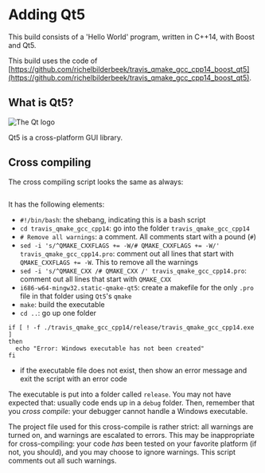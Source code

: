 # Adding Qt5

This build consists of a 'Hello World' program, written in C++14, with Boost and Qt5. 

This build uses the code of
[https://github.com/richelbilderbeek/travis_qmake_gcc_cpp14_boost_qt5](https://github.com/richelbilderbeek/travis_qmake_gcc_cpp14_boost_qt5).

## What is Qt5?

![The Qt logo](Qt_logo_2015.png)

Qt5 is a cross-platform GUI library.

## Cross compiling

The cross compiling script looks the same as always:

```

```

It has the following elements:

 * `#!/bin/bash`: the shebang, indicating this is a bash script
 * `cd travis_qmake_gcc_cpp14`: go into the folder `travis_qmake_gcc_cpp14`
 * `# Remove all warnings`: a comment. All comments start with a pound (`#`)
 * `sed -i 's/^QMAKE_CXXFLAGS += -W/# QMAKE_CXXFLAGS += -W/' travis_qmake_gcc_cpp14.pro`: comment out all lines
   that start with `QMAKE_CXXFLAGS += -W`. This to remove all the warnings
 * `sed -i 's/^QMAKE_CXX /# QMAKE_CXX /' travis_qmake_gcc_cpp14.pro`: comment out all lines
   that start with `QMAKE_CXX`
 * `i686-w64-mingw32.static-qmake-qt5`: create a makefile for the only `.pro` file in that folder using `Qt5`'s `qmake`
 * `make`: build the executable
 * `cd ..`: go up one folder

```
if [ ! -f ./travis_qmake_gcc_cpp14/release/travis_qmake_gcc_cpp14.exe ]
then
  echo "Error: Windows executable has not been created"
fi
```

 * if the executable file does not exist, then show an error message and exit the script with an error code

The executable is put into a folder called `release`. You may not have expected that: usually code
ends up in a `debug` folder. Then, remember that you *cross compile*: your debugger cannot handle
a Windows executable.

The project file used for this cross-compile is rather strict: all warnings are turned on,
and warnings are escalated to errors. This may be inappropriate for cross-compiling: 
your code *has* been tested on your favorite platform (if not, you should), 
and you may choose to ignore warnings. This script comments out all such warnings.


